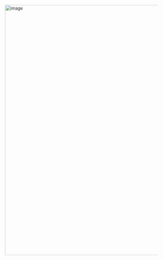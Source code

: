 <img width="1681" height="825" alt="image" src="https://github.com/user-attachments/assets/c039f8a5-c390-4c58-8f97-7dbe0b76f282" />
